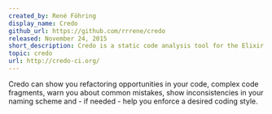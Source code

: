 ```yaml
---
created_by: René Föhring
display_name: Credo
github_url: https://github.com/rrrene/credo
released: November 24, 2015
short_description: Credo is a static code analysis tool for the Elixir language with a focus on teaching and code consistency.
topic: credo
url: http://credo-ci.org/
---
```

Credo can show you refactoring opportunities in your code, complex code fragments, warn you about common mistakes, show inconsistencies in your naming scheme and - if needed - help you enforce a desired coding style.